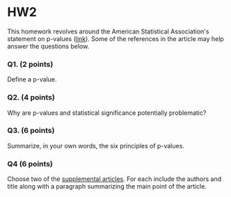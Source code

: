 # HW2

This homework revolves around the American Statistical Association's statement on p-values ([link](https://amstat.tandfonline.com/doi/pdf/10.1080/00031305.2016.1154108?needAccess=true)). Some of the references in the article may help answer the questions below.


### Q1. (2 points)

Define a p-value. 

### Q2. (4 points)

Why are p-values and statistical significance potentially problematic? 

### Q3. (6 points)

Summarize, in your own words, the six principles of p-values.

### Q4 (6 points)

Choose two of the [supplemental articles](https://amstat.tandfonline.com/doi/suppl/10.1080/00031305.2016.1154108?scroll=top). For each include the authors and title along with a paragraph summarizing the main point of the article.
